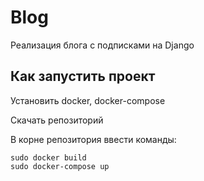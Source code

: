 # Blog
Реализация блога с подписками на Django




## Как запустить проект

  
  Установить docker, docker-compose
  
  
  Скачать репозиторий


  В корне репозитория ввести команды:
      
      
    sudo docker build
    sudo docker-compose up


